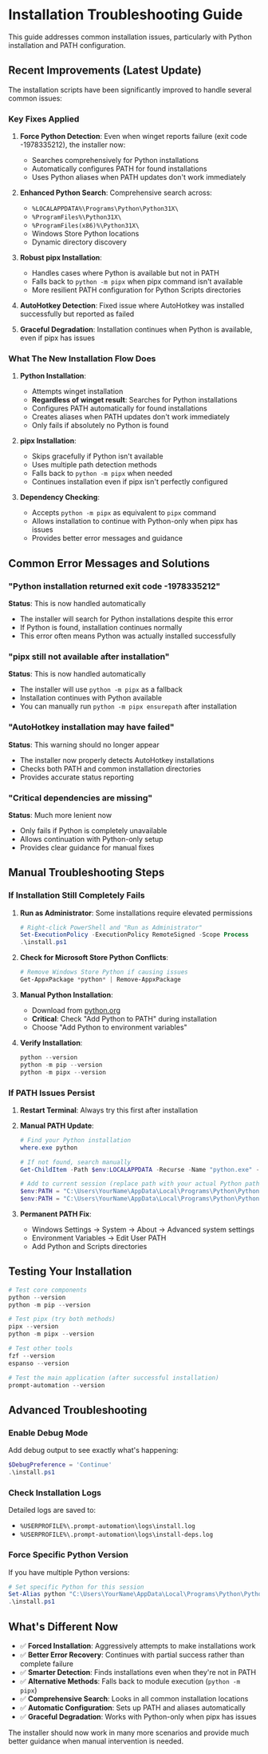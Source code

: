 # Installation Troubleshooting Guide

This guide addresses common installation issues, particularly with Python installation and PATH configuration.

## Recent Improvements (Latest Update)

The installation scripts have been significantly improved to handle several common issues:

### Key Fixes Applied

1. **Force Python Detection**: Even when winget reports failure (exit code -1978335212), the installer now:
   - Searches comprehensively for Python installations
   - Automatically configures PATH for found installations
   - Uses Python aliases when PATH updates don't work immediately

2. **Enhanced Python Search**: Comprehensive search across:
   - `%LOCALAPPDATA%\Programs\Python\Python31X\`
   - `%ProgramFiles%\Python31X\`
   - `%ProgramFiles(x86)%\Python31X\`
   - Windows Store Python locations
   - Dynamic directory discovery

3. **Robust pipx Installation**: 
   - Handles cases where Python is available but not in PATH
   - Falls back to `python -m pipx` when pipx command isn't available
   - More resilient PATH configuration for Python Scripts directories

4. **AutoHotkey Detection**: Fixed issue where AutoHotkey was installed successfully but reported as failed

5. **Graceful Degradation**: Installation continues when Python is available, even if pipx has issues

### What The New Installation Flow Does

1. **Python Installation**:
   - Attempts winget installation
   - **Regardless of winget result**: Searches for Python installations
   - Configures PATH automatically for found installations  
   - Creates aliases when PATH updates don't work immediately
   - Only fails if absolutely no Python is found

2. **pipx Installation**:
   - Skips gracefully if Python isn't available
   - Uses multiple path detection methods
   - Falls back to `python -m pipx` when needed
   - Continues installation even if pipx isn't perfectly configured

3. **Dependency Checking**:
   - Accepts `python -m pipx` as equivalent to `pipx` command
   - Allows installation to continue with Python-only when pipx has issues
   - Provides better error messages and guidance

## Common Error Messages and Solutions

### "Python installation returned exit code -1978335212"
**Status**: This is now handled automatically
- The installer will search for Python installations despite this error
- If Python is found, installation continues normally
- This error often means Python was actually installed successfully

### "pipx still not available after installation"
**Status**: This is now handled automatically
- The installer will use `python -m pipx` as a fallback
- Installation continues with Python available
- You can manually run `python -m pipx ensurepath` after installation

### "AutoHotkey installation may have failed"
**Status**: This warning should no longer appear
- The installer now properly detects AutoHotkey installations
- Checks both PATH and common installation directories
- Provides accurate status reporting

### "Critical dependencies are missing"
**Status**: Much more lenient now
- Only fails if Python is completely unavailable
- Allows continuation with Python-only setup
- Provides clear guidance for manual fixes

## Manual Troubleshooting Steps

### If Installation Still Completely Fails

1. **Run as Administrator**: Some installations require elevated permissions
   ```powershell
   # Right-click PowerShell and "Run as Administrator"
   Set-ExecutionPolicy -ExecutionPolicy RemoteSigned -Scope Process
   .\install.ps1
   ```

2. **Check for Microsoft Store Python Conflicts**:
   ```powershell
   # Remove Windows Store Python if causing issues
   Get-AppxPackage *python* | Remove-AppxPackage
   ```

3. **Manual Python Installation**:
   - Download from [python.org](https://python.org/downloads/)
   - **Critical**: Check "Add Python to PATH" during installation
   - Choose "Add Python to environment variables"

4. **Verify Installation**:
   ```powershell
   python --version
   python -m pip --version
   python -m pipx --version
   ```

### If PATH Issues Persist

1. **Restart Terminal**: Always try this first after installation

2. **Manual PATH Update**:
   ```powershell
   # Find your Python installation
   where.exe python
   
   # If not found, search manually
   Get-ChildItem -Path $env:LOCALAPPDATA -Recurse -Name "python.exe" -ErrorAction SilentlyContinue
   
   # Add to current session (replace path with your actual Python path)
   $env:PATH = "C:\Users\YourName\AppData\Local\Programs\Python\Python312;$env:PATH"
   $env:PATH = "C:\Users\YourName\AppData\Local\Programs\Python\Python312\Scripts;$env:PATH"
   ```

3. **Permanent PATH Fix**:
   - Windows Settings → System → About → Advanced system settings
   - Environment Variables → Edit User PATH
   - Add Python and Scripts directories

## Testing Your Installation

```powershell
# Test core components
python --version
python -m pip --version

# Test pipx (try both methods)
pipx --version
python -m pipx --version

# Test other tools
fzf --version
espanso --version

# Test the main application (after successful installation)
prompt-automation --version
```

## Advanced Troubleshooting

### Enable Debug Mode
Add debug output to see exactly what's happening:
```powershell
$DebugPreference = 'Continue'
.\install.ps1
```

### Check Installation Logs
Detailed logs are saved to:
- `%USERPROFILE%\.prompt-automation\logs\install.log`
- `%USERPROFILE%\.prompt-automation\logs\install-deps.log`

### Force Specific Python Version
If you have multiple Python versions:
```powershell
# Set specific Python for this session
Set-Alias python "C:\Users\YourName\AppData\Local\Programs\Python\Python312\python.exe"
.\install.ps1
```

## What's Different Now

- ✅ **Forced Installation**: Aggressively attempts to make installations work
- ✅ **Better Error Recovery**: Continues with partial success rather than complete failure  
- ✅ **Smarter Detection**: Finds installations even when they're not in PATH
- ✅ **Alternative Methods**: Falls back to module execution (`python -m pipx`)
- ✅ **Comprehensive Search**: Looks in all common installation locations
- ✅ **Automatic Configuration**: Sets up PATH and aliases automatically
- ✅ **Graceful Degradation**: Works with Python-only when pipx has issues

The installer should now work in many more scenarios and provide much better guidance when manual intervention is needed.

